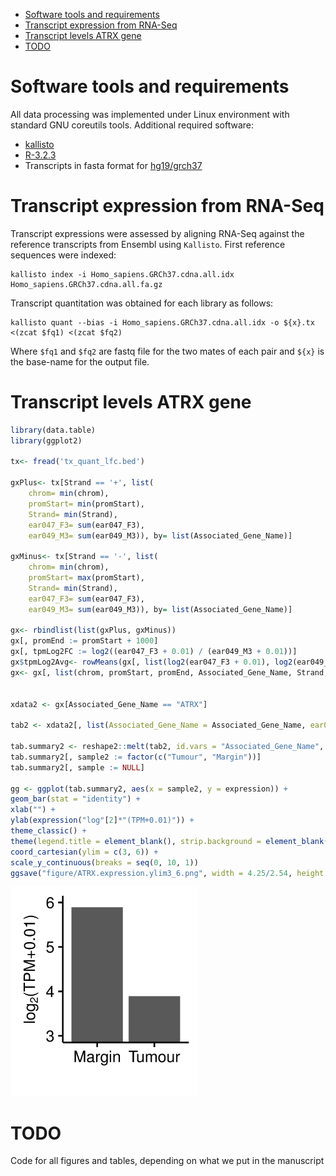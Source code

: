 <!-- MarkdownTOC -->

- [Software tools and requirements](#software-tools-and-requirements)
- [Transcript expression from RNA-Seq](#transcript-expression-from-rna-seq)
- [Transcript levels ATRX gene](#transcript-levels-atrx-gene)
- [TODO](#todo)

<!-- /MarkdownTOC -->

Software tools and requirements
===============================

All data processing was implemented under Linux environment with standard GNU coreutils tools. 
Additional required software:

* [kallisto](https://pachterlab.github.io/kallisto/)
* [R-3.2.3](https://cran.r-project.org/) 
* Transcripts in fasta format for [hg19/grch37](ftp://ftp.ensembl.org/pub/grch37/release-83/fasta/homo_sapiens/cdna/Homo_sapiens.GRCh37.cdna.all.fa.gz)

Transcript expression from RNA-Seq
==================================

<!-- 
For this part see 
https://github.com/sblab-bioinformatics/projects/blob/master/20150501_methylation_brain/20160303_rnaseq/20160303_rnaseq.md
 -->

Transcript expressions were assessed by aligning RNA-Seq against the reference transcripts from Ensembl using `Kallisto`. 
First reference sequences were indexed:

```
kallisto index -i Homo_sapiens.GRCh37.cdna.all.idx Homo_sapiens.GRCh37.cdna.all.fa.gz
```

Transcript quantitation was obtained for each library as follows:

```
kallisto quant --bias -i Homo_sapiens.GRCh37.cdna.all.idx -o ${x}.tx <(zcat $fq1) <(zcat $fq2)
```

Where `$fq1` and `$fq2` are fastq file for the two mates of each pair and `${x}` is the base-name for the output file.


Transcript levels ATRX gene
===========================

<!-- 
From https://github.com/sblab-bioinformatics/projects/blob/master/20150501_methylation_brain/20160826_genomic_profiles_examples/scripts/20160826_genomic_profiles_examples.md
 -->

```R
library(data.table)
library(ggplot2)

tx<- fread('tx_quant_lfc.bed')

gxPlus<- tx[Strand == '+', list(
    chrom= min(chrom),
    promStart= min(promStart),
    Strand= min(Strand),
    ear047_F3= sum(ear047_F3),
    ear049_M3= sum(ear049_M3)), by= list(Associated_Gene_Name)]

gxMinus<- tx[Strand == '-', list(
    chrom= min(chrom),
    promStart= max(promStart),
    Strand= min(Strand),
    ear047_F3= sum(ear047_F3),
    ear049_M3= sum(ear049_M3)), by= list(Associated_Gene_Name)]

gx<- rbindlist(list(gxPlus, gxMinus))
gx[, promEnd := promStart + 1000]
gx[, tpmLog2FC := log2((ear047_F3 + 0.01) / (ear049_M3 + 0.01))]
gx$tpmLog2Avg<- rowMeans(gx[, list(log2(ear047_F3 + 0.01), log2(ear049_M3 + 0.01))])
gx<- gx[, list(chrom, promStart, promEnd, Associated_Gene_Name, Strand, ear047_F3, ear049_M3, tpmLog2FC, tpmLog2Avg)][order(chrom, promStart, promEnd)]


xdata2 <- gx[Associated_Gene_Name == "ATRX"]

tab2 <- xdata2[, list(Associated_Gene_Name = Associated_Gene_Name, ear047_F3.log = log2(ear047_F3 + 0.01), ear049_M3.log = log2(ear049_M3 + 0.01))]

tab.summary2 <- reshape2::melt(tab2, id.vars = "Associated_Gene_Name", variable.name = "sample", value.name = "expression")
tab.summary2[, sample2 := factor(c("Tumour", "Margin"))]
tab.summary2[, sample := NULL]

gg <- ggplot(tab.summary2, aes(x = sample2, y = expression)) +
geom_bar(stat = "identity") +
xlab("") +
ylab(expression("log"[2]*"(TPM+0.01)")) +
theme_classic() +
theme(legend.title = element_blank(), strip.background = element_blank(), axis.text.x = element_text(size=10), axis.title.y = element_text(size=10)) +
coord_cartesian(ylim = c(3, 6)) +
scale_y_continuous(breaks = seq(0, 10, 1))
ggsave("figure/ATRX.expression.ylim3_6.png", width = 4.25/2.54, height = 4.75/2.54)
```

<img src="figures/ATRX.expression.ylim3_6.png" width="300">


TODO
====

Code for all figures and tables, depending on what we put in the manuscript
